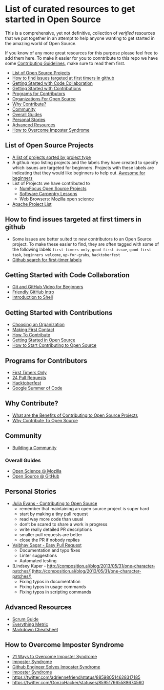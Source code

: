 # List of curated resources to get started in Open Source
This is a comprehensive, yet not definitive, collection of _verified_ resources that we put together in an attempt to help anyone wanting to get started in the amazing world of Open Source.

If you know of any more great resources for this purpose please feel free to add them here. To make it easier for you to conntribute to this repo we have some [Contributing Guidelines](./CONTRIBUTING.md), make sure to read them first.


<!-- TOC depthFrom:2 depthTo:6 withLinks:1 updateOnSave:1 orderedList:0 -->

- [List of Open Source Projects](#list-of-projects)
- [How to find issues targeted at first timers in github](#how-to-find-issues-targeted-at-first-timers-in-github)
- [Getting Started with Code Collaboration](#getting-started-with-code-collaboration)
- [Getting Started with Contributions](#getting-started-with-contributions)
- [Programs for Contributors](#programs-for-contributors)
- [Organizations For Open Source](#organizations-for-open-source)
- [Why Contribute?](#why-contribute)
- [Community](#community)
- [Overall Guides](#overall-guides)
- [Personal Stories](#personal-stories)
- [Advanced Resources](#advanced-resources)
- [How to Overcome Imposter Syndrome](#how-to-overcome-imposter-syndrome)

<!-- /TOC -->
## List of Open Source Projects
 - [A list of projects sorted by project type](https://opensource.com/resources/projects-and-applications)
 - A github repo listing projects and the labels they have created to specify which issues are targeted for beginners.  Projects with these labels are indicating that they would like beginners to help out. [Awesome for beginners](https://github.com/MunGell/awesome-for-beginners)
 - List of Projects we have contributed to
    - [NumFocus Open Source Projects](https://www.numfocus.org/open-source-projects/)
    - [Software Carpentry Lessons](https://software-carpentry.org/lessons/)
    - Web Browsers: [Mozilla open science](https://science.mozilla.org/projects)
 - [Apache Project List](https://www.apache.org/)
 
 ## How to find issues targeted at first timers in github
 - Some issues are better suited to new contributors to an Open Source project.  To make these easier to find, they are often tagged with some of the following labels `first-timers-only`, `good first issue`, `good first task`, `beginners welcome`, `up-for-grabs`, `hacktoberfest`
 - [Github search for first-timer labels](https://github.com/issues?utf8=%E2%9C%93&q=is%3Aopen+is%3Aissue+label%3Afirst-timers-only)

## Getting Started with Code Collaboration
- [Git and GitHub Video for Beginners](http://www.dataschool.io/git-and-github-videos-for-beginners/)
- [Friendly GitHub Intro](https://joeyklee.github.io/friendly-github-intro/)
- [Introduction to Shell](https://www.datacamp.com/courses/introduction-to-shell-for-data-science)

## Getting Started with Contributions
- [Choosing an Organization](https://google.github.io/gsocguides/student/choosing-an-organization)
- [Making First Contact](https://google.github.io/gsocguides/student/making-first-contact)
- [How To Contribute](https://opensource.guide/how-to-contribute/)
- [Getting Started in Open Source](https://blog.newrelic.com/2014/05/05/open-source_gettingstarted/)
- [How to Start Contributing to Open Source](https://www.developer.com/open/how-to-start-contributing-to-open-source.html)

## Programs for Contributors
- [First Timers Only](http://www.firsttimersonly.com/)
- [24 Pull Requests](https://24pullrequests.com/)
- [Hacktoberfest](https://hacktoberfest.digitalocean.com/)
- [Google Summer of Code](https://developers.google.com/open-source/gsoc/)

## Why Contribute?
- [What are the Benefits of Contributing to Open Source Projects](https://stackoverflow.com/questions/1152167/what-are-the-benefits-of-contributing-to-open-source-projects)
- [Why Contribute To Open Source](https://simpleprogrammer.com/2016/03/14/why-contribute-to-open-source/)

## Community
- [Building a Community](https://opensource.guide/building-community/)

### Overall Guides
- [Open Science @ Mozilla](https://mozillascience.github.io/open-science-leadership-workshop/index.html)
- [Open Source @ GitHub](https://opensource.guide/)

## Personal Stories
- [Julia Evans - Contributing to Open Source](https://jvns.ca/blog/2017/08/06/contributing-to-open-source/)
  * remember that maintaining an open source project is super hard
  * start by making a tiny pull request
  * read way more code than usual
  * don’t be scared to share a work in progress
  * write really detailed PR descriptions
  * smaller pull requests are better
  * close the PR if nobody replies
- [Vaibhav Sagar - Easy Pull Request](http://vaibhavsagar.com/blog/2017/07/31/easy-pull-requests/index.html)
  * Documentation and typo fixes
  * Linter suggestions
  * Automated testing
- [Lindsey Kuper - http://composition.al/blog/2013/05/31/one-character-patches/](http://composition.al/blog/2013/05/31/one-character-patches/)
  * Fixing typos in documentation
  * Fixing typos in usage commands
  * Fixing typos in scripting commands
## Advanced Resources
- [Scrum Guide](http://www.scrumguides.org/scrum-guide.html)
- [Everything Metric](https://opensource.guide/metrics/)
- [Markdown Cheatsheet](https://github.com/adam-p/markdown-here/wiki/Markdown-Cheatsheet)
## How to Overcome Imposter Syndrome
 - [21 Ways to Overcome Imposter Syndrome](https://startupbros.com/21-ways-overcome-impostor-syndrome/)
 - [Imposter Syndrome](https://brohrer.github.io/imposter_syndrome.html)
 - [Github Engineer Solves Imposter Syndrome](http://www.businessinsider.com/github-engineer-solves-imposter-syndrome-2015-5)
 - [Imposter Syndrome](https://github.com/dbgrandi/imposter-syndrome-talk/blob/master/imposter_syndrome.md)
 - https://twitter.com/adriennefriend/status/885980514628317185
 - https://twitter.com/GonzoHacker/statuses/859517665588674560
